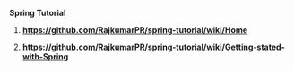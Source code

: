 **Spring Tutorial**

1. **https://github.com/RajkumarPR/spring-tutorial/wiki/Home**

2. **https://github.com/RajkumarPR/spring-tutorial/wiki/Getting-stated-with-Spring**
